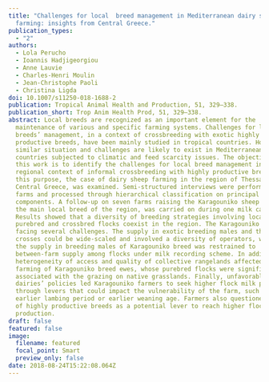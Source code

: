 ```yaml
---
title: "Challenges for local  breed management in Mediterranean dairy sheep
  farming: insights from Central Greece."
publication_types:
  - "2"
authors:
  - Lola Perucho
  - Ioannis Hadjigeorgiou
  - Anne Lauvie
  - Charles-Henri Moulin
  - Jean-Christophe Paoli
  - Christina Ligda
doi: 10.1007/s11250-018-1688-2
publication: Tropical Animal Health and Production, 51, 329–338.
publication_short: Trop Anim Health Prod, 51, 329–338.
abstract: Local breeds are recognized as an important element for the
  maintenance of various and specific farming systems. Challenges for local
  breeds’ management, in a context of crossbreeding with exotic highly
  productive breeds, have been mainly studied in tropical countries. However,
  similar situation and challenges are likely to exist in Mediterranean
  countries subjected to climatic and feed scarcity issues. The objective of
  this work is to identify the challenges for local breed management in a
  regional context of informal crossbreeding with highly productive breeds. For
  this purpose, the case of dairy sheep farming in the region of Thessaly, in
  Central Greece, was examined. Semi-structured interviews were performed in 46
  farms and processed through hierarchical classification on principal
  components. A follow-up on seven farms raising the Karagouniko sheep breed,
  the main local breed of the region, was carried on during one milk campaign.
  Results showed that a diversity of breeding strategies involving local
  purebred and crossbred flocks coexist in the region. The Karagouniko breed is
  facing several challenges. The supply in exotic breeding males and their
  crosses could be wide-scaled and involved a diversity of operators, whereas
  the supply in breeding males of Karagouniko breed was restrained to
  between-farm supply among flocks under milk recording scheme. In addition, the
  heterogeneity of access and quality of collective rangelands affected the
  farming of Karagouniko breed ewes, whose purebred flocks were significantly
  associated with the grazing on native grasslands. Finally, unfavorable
  dairies’ policies led Karagouniko farmers to seek higher flock milk production
  through levers that could impact the vulnerability of the farm, such as
  earlier lambing period or earlier weaning age. Farmers also questioned the use
  of highly productive breeds as a potential lever to reach higher flock milk
  production.
draft: false
featured: false
image:
  filename: featured
  focal_point: Smart
  preview_only: false
date: 2018-08-24T15:22:08.064Z
---
```


